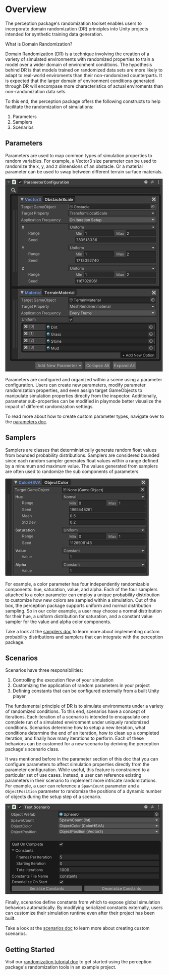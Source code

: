 # Overview

The perception package's randomization toolset enables users to incorporate domain randomization (DR) principles into Unity projects intended for synthetic training data generation.

What is Domain Randomization?

Domain Randomization (DR) is a technique involving the creation of a variety of simulated environments with randomized properties to train a model over a wider domain of environment conditions. The hypothesis behind DR is that models trained on randomized data sets are more likely to adapt to real-world enviroments than their non-randomized counterparts. It is expected that the larger domain of environment conditions generated through DR will encompase more characteristics of actual enviroments than non-randomization data sets.

To this end, the perception package offers the following constructs to help facilitate the randomization of simulations:
1. Parameters
2. Samplers
3. Scenarios


## Parameters

Parameters are used to map common types of simulation properties to random variables. For example, a Vector3 size parameter can be used to randomize the x, y, and z dimensions of an obstacle. Or a material parameter can be used to swap between different terrain surface materials.

![Example Parameters](./Images/ParameterConfiguration.png)

Parameters are configured and organized within a scene using a parameter configuration. Users can create new parameters, modify parameter randomization properties, and even assign target GameObjects to manipulate simulation properties directly from the inspector. Additionally, parameter sub-properties can be modified in playmode better visualize the impact of different randomization settings.

To read more about how to create custom parameter types, navigate over to the [parameters doc](Parameters.md).


## Samplers

Samplers are classes that deterministically generate random float values from bounded probability distributions. Samplers are considered bounded since each random sampler generates float values within a range defined by a minumum and maximum value. The values generated from samplers are often used to randomize the sub components of parameters.

![Example Parameters](./Images/ColorParameter.png)

For example, a color parameter has four independently randomizable components: hue, saturation, value, and alpha. Each of the four samplers attached to a color parameter can employ a unique probability distribution to customize how new colors are sampled within a simulation. Out of the box, the perception package supports uniform and normal distribution sampling. So in our color example, a user may choose a normal distribution for their hue, a uniform distribution for saturation, and a constant value sampler for the value and alpha color components.

Take a look at the [samplers doc](Samplers.md) to learn more about implementing custom probability distributions and samplers that can integrate with the perception package.


## Scenarios

 Scenarios have three responsibilities:
 1. Controlling the execution flow of your simulation 
 2. Customizing the application of random parameters in your project
 3. Defining constants that can be configured externally from a built Unity player 

The fundamental principle of DR is to simulate environments under a variety of randomized conditions. To this end, scenarios have a concept of iterations. Each iteration of a scenario is intended to encapsulate one complete run of a simulated environment under uniquely randomized conditions. Scenarios determine how to setup a new iteration, what conditions determine the end of an iteration, how to clean up a completed iteration, and finally how many iterations to perform. Each of these behaviors can be customed for a new scenario by deriving the perception package's scenario class.

It was mentioned before in the parameter section of this doc that you can configure parameters to affect simulation properties directly from the parameter configuration. While useful, this feature is constrained to a particular set of use cases. Instead, a user can reference existing parameters in their scenario to implement more intricate randomizations. For example, a user can reference a `SpawnCount` parameter and a `ObjectPosition` parameter to randomize the positions of a dynamic number of objects during the setup step of a scenario.

![Example Parameters](./Images/TestScenario.png)

Finally, scenarios define constants from which to expose global simulation behaviors automatically. By modifying serialized constants externally, users can customize their simulation runtime even after their project has been built.

Take a look at the [scenarios doc](Scenarios.md) to learn more about creating custom scenarios.


## Getting Started

Visit our [randomization tutorial doc](Tutorial.md) to get started using the perception package's randomization tools in an example project.
